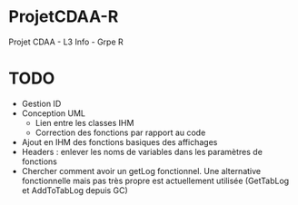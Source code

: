 # ProjetCDAA-R
Projet CDAA - L3 Info - Grpe R

# TODO
- Gestion ID
- Conception UML
  - Lien entre les classes IHM
  - Correction des fonctions par rapport au code
- Ajout en IHM des fonctions basiques des affichages
- Headers : enlever les noms de variables dans les paramètres de fonctions
- Chercher comment avoir un getLog fonctionnel. Une alternative fonctionnelle mais pas très propre est actuellement utilisée (GetTabLog et AddToTabLog depuis GC)
